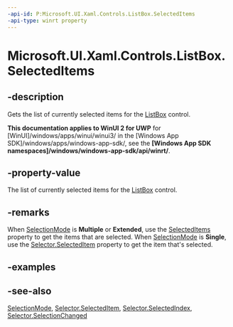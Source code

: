 ```yaml
---
-api-id: P:Microsoft.UI.Xaml.Controls.ListBox.SelectedItems
-api-type: winrt property
---
```


<!-- Property syntax
public Windows.Foundation.Collections.IVector<object> SelectedItems { get; }
-->

# Microsoft.UI.Xaml.Controls.ListBox.SelectedItems

## -description
Gets the list of currently selected items for the [ListBox](listbox.md) control.

**This documentation applies to WinUI 2 for UWP** for [WinUI]/windows/apps/winui/winui3/ in the [Windows App SDK]/windows/apps/windows-app-sdk/, see the **[Windows App SDK namespaces]/windows/windows-app-sdk/api/winrt/**.

## -property-value
The list of currently selected items for the [ListBox](listbox.md) control.

## -remarks
When [SelectionMode](listbox_selectionmode.md) is **Multiple** or **Extended**, use the [SelectedItems](listviewbase_selecteditems.md) property to get the items that are selected. When [SelectionMode](listbox_selectionmode.md) is **Single**, use the [Selector.SelectedItem](../microsoft.ui.xaml.controls.primitives/selector_selecteditem.md) property to get the item that's selected.

## -examples

## -see-also
[SelectionMode](listviewbase_selectionmode.md), [Selector.SelectedItem](../microsoft.ui.xaml.controls.primitives/selector_selecteditem.md), [Selector.SelectedIndex](../microsoft.ui.xaml.controls.primitives/selector_selectedindex.md), [Selector.SelectionChanged](../microsoft.ui.xaml.controls.primitives/selector_selectionchanged.md)
